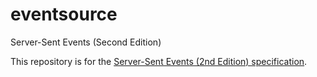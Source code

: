 # eventsource
Server-Sent Events (Second Edition)

This repository is for the [Server-Sent Events (2nd Edition) specification](https://w3c.github.io/eventsource/).

